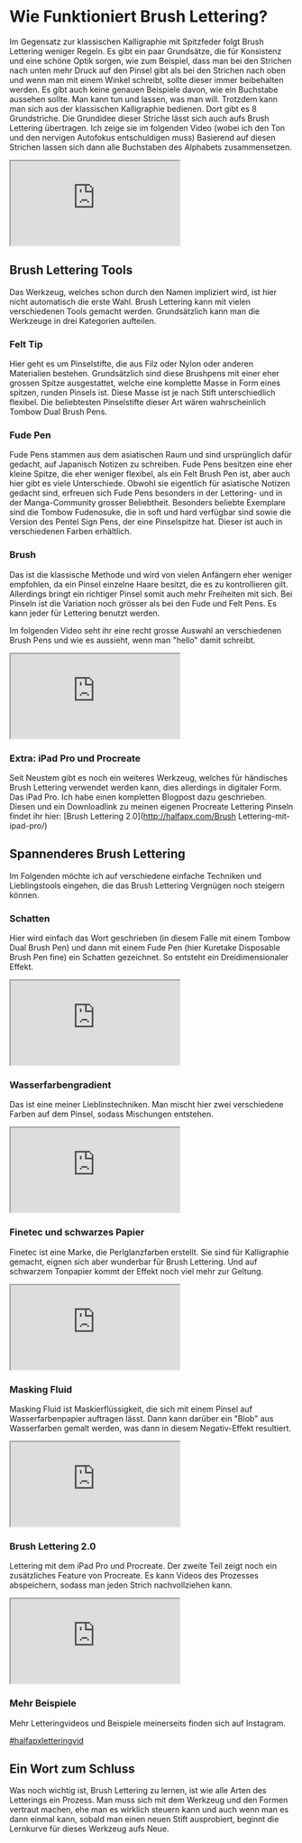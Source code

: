 # Wie Funktioniert Brush Lettering?
Im Gegensatz zur klassischen Kalligraphie mit Spitzfeder folgt Brush Lettering weniger Regeln. Es gibt ein paar Grundsätze, die für Konsistenz und eine schöne Optik sorgen, wie zum Beispiel, dass man bei den Strichen nach unten mehr Druck auf den Pinsel gibt als bei den Strichen nach oben und wenn man mit einem Winkel schreibt, sollte dieser immer beibehalten werden. Es gibt auch keine genauen Beispiele davon, wie ein Buchstabe aussehen sollte. Man kann tun und lassen, was man will.
Trotzdem kann man sich aus der klassischen Kalligraphie bedienen. Dort gibt es 8 Grundstriche. Die Grundidee dieser Striche lässt sich auch aufs Brush Lettering übertragen. Ich zeige sie im folgenden Video (wobei ich den Ton und den nervigen Autofokus entschuldigen muss)
Basierend auf diesen Strichen lassen sich dann alle Buchstaben des Alphabets zusammensetzen.

<div class="video"><iframe src="https://www.youtube.com/embed/KUvcAAAkGO0" allowfullscreen></iframe></div>

## Brush Lettering Tools
Das Werkzeug, welches schon durch den Namen impliziert wird, ist hier nicht automatisch die erste Wahl. Brush Lettering kann mit vielen verschiedenen Tools gemacht werden. Grundsätzlich kann man die Werkzeuge in drei Kategorien aufteilen.

### Felt Tip
Hier geht es um Pinselstifte, die aus Filz oder Nylon oder anderen Materialien bestehen. Grundsätzlich sind diese Brushpens mit einer eher grossen Spitze ausgestattet, welche eine komplette Masse in Form eines spitzen, runden Pinsels ist. Diese Masse ist je nach Stift unterschiedlich flexibel.
Die beliebtesten Pinselstifte dieser Art wären wahrscheinlich Tombow Dual Brush Pens.

### Fude Pen
Fude Pens stammen aus dem asiatischen Raum und sind ursprünglich dafür gedacht, auf Japanisch Notizen zu schreiben. Fude Pens besitzen eine eher kleine Spitze, die eher weniger flexibel, als ein Felt Brush Pen ist, aber auch hier gibt es viele Unterschiede.
Obwohl sie eigentlich für asiatische Notizen gedacht sind, erfreuen sich Fude Pens besonders in der Lettering- und in der Manga-Community grosser Beliebtheit. Besonders beliebte Exemplare sind die Tombow Fudenosuke, die in soft und hard verfügbar sind sowie die Version des Pentel Sign Pens, der eine Pinselspitze hat. Dieser ist auch in verschiedenen Farben erhältlich.

### Brush
Das ist die klassische Methode und wird von vielen Anfängern eher weniger empfohlen, da ein Pinsel einzelne Haare besitzt, die es zu kontrollieren gilt. Allerdings bringt ein richtiger Pinsel somit auch mehr Freiheiten mit sich.
Bei Pinseln ist die Variation noch grösser als bei den Fude und Felt Pens. Es kann jeder für Lettering benutzt werden.

Im folgenden Video seht ihr eine recht grosse Auswahl an verschiedenen Brush Pens und wie es aussieht, wenn man "hello" damit schreibt.

<div class="video"><iframe src="https://www.youtube.com/embed/aB21vNDR4QI" allowfullscreen></iframe></div>

### Extra: iPad Pro und Procreate
Seit Neustem gibt es noch ein weiteres Werkzeug, welches für händisches Brush Lettering verwendet werden kann, dies allerdings in digitaler Form. Das iPad Pro.
Ich habe einen kompletten Blogpost dazu geschrieben. Diesen und ein Downloadlink zu meinen eigenen Procreate Lettering Pinseln findet ihr hier: [Brush Lettering 2.0](http://halfapx.com/Brush Lettering-mit-ipad-pro/)

## Spannenderes Brush Lettering
Im Folgenden möchte ich auf verschiedene einfache Techniken und Lieblingstools eingehen, die das Brush Lettering Vergnügen noch steigern können.

### Schatten
Hier wird einfach das Wort geschrieben (in diesem Falle mit einem Tombow Dual Brush Pen) und dann mit einem Fude Pen (hier Kuretake Disposable Brush Pen fine) ein Schatten gezeichnet. So entsteht ein Dreidimensionaler Effekt.
<div class="video"><iframe src="https://www.youtube.com/embed/t2EJmCCqVYw" allowfullscreen></iframe></div>

### Wasserfarbengradient
Das ist eine meiner Lieblinstechniken. Man mischt hier zwei verschiedene Farben auf dem Pinsel, sodass Mischungen entstehen.
<div class="video"><iframe src="https://www.youtube.com/embed/CLSROTEbvtY" allowfullscreen></iframe></div>

### Finetec und schwarzes Papier
Finetec ist eine Marke, die Perlglanzfarben erstellt. Sie sind für Kalligraphie gemacht, eignen sich aber wunderbar für Brush Lettering. Und auf schwarzem Tonpapier kommt der Effekt noch viel mehr zur Geltung.
<div class="video"><iframe src="https://www.youtube.com/embed/hp51M7wjpQw" allowfullscreen></iframe></div>

### Masking Fluid
Masking Fluid ist Maskierflüssigkeit, die sich mit einem Pinsel auf Wasserfarbenpapier auftragen lässt. Dann kann darüber ein "Blob" aus Wasserfarben gemalt werden, was dann in diesem Negativ-Effekt resultiert.
<div class="video"><iframe src="https://www.youtube.com/embed/irduJUjrwJs" allowfullscreen></iframe></div>

### Brush Lettering 2.0
Lettering mit dem iPad Pro und Procreate. Der zweite Teil zeigt noch ein zusätzliches Feature von Procreate. Es kann Videos des Prozesses abspeichern, sodass man jeden Strich nachvollziehen kann.
<div class="video"><iframe src="https://www.youtube.com/embed/HdbUM9v44C8" allowfullscreen></iframe></div>

### Mehr Beispiele
Mehr Letteringvideos und Beispiele meinerseits finden sich auf Instagram.

<a href="https://www.instagram.com/explore/tags/halfapxletteringvid/" class="btn">#halfapxletteringvid</a>

## Ein Wort zum Schluss
Was noch wichtig ist, Brush Lettering zu lernen, ist wie alle Arten des Letterings ein Prozess. Man muss sich mit dem Werkzeug und den Formen vertraut machen, ehe man es wirklich steuern kann und auch wenn man es dann einmal kann, sobald man einen neuen Stift ausprobiert, beginnt die Lernkurve für dieses Werkzeug aufs Neue.
